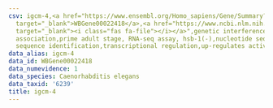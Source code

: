 ```yaml
---
csv: igcm-4,<a href="https://www.ensembl.org/Homo_sapiens/Gene/Summary?db=core;g=WBGene00022418"
  target="_blank">WBGene00022418</a>,<a href="https://www.ncbi.nlm.nih.gov/pubmed/30894454"
  target="_blank"><i class="fas fa-file"></i></a>",genetic interference,functional
  association,prime adult stage, RNA-seq assay, hsb-1(-),nucleotide sequence identification,nucleotide
  sequence identification,transcriptional regulation,up-regulates activity
data_alias: igcm-4
data_id: WBGene00022418
data_numevidence: 1
data_species: Caenorhabditis elegans
data_taxid: '6239'
title: igcm-4
---
```

